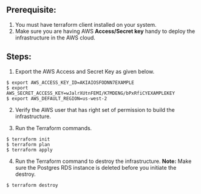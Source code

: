 ## Prerequisite: ##
1. You must have terraform client installed on your system.
2. Make sure you are having AWS **Access/Secret key** handy to deploy the infrastructure in the AWS cloud.


## Steps: ##
1. Export the AWS Access and Secret Key as given below.
```
$ export AWS_ACCESS_KEY_ID=AKIAIOSFODNN7EXAMPLE
$ export AWS_SECRET_ACCESS_KEY=wJalrXUtnFEMI/K7MDENG/bPxRfiCYEXAMPLEKEY
$ export AWS_DEFAULT_REGION=us-west-2
```

2. Verify the AWS user that has right set of permission to build the infrastructure.

3. Run the Terraform commands.
```
$ terraform init
$ terraform plan
$ terraform apply
```

4. Run the Terraform command to destroy the infrastructure.
**Note:** Make sure the Postgres RDS instance is deleted before you initiate the destroy.
```
$ terraform destroy
```
